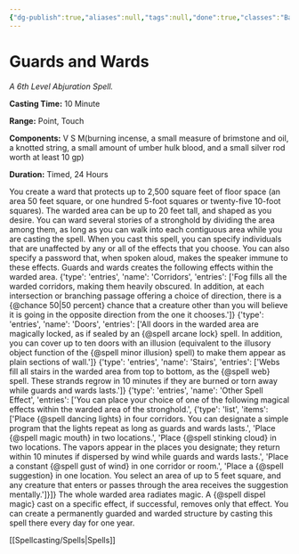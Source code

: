 ```yaml
---
{"dg-publish":true,"aliases":null,"tags":null,"done":true,"classes":"Bard, Wizard,","spellLevel":6,"school":"Abjuration","source":"PHB","permalink":"/spells/guards-and-wards/","dgHomeLink":false,"dgPassFrontmatter":true}
---
```


# Guards and Wards
*A 6th Level Abjuration Spell.*

**Casting Time:** 10 Minute

**Range:** Point, Touch

**Components:** V S M(burning incense, a small measure of brimstone and oil, a knotted string, a small amount of umber hulk blood, and a small silver rod worth at least 10 gp)

**Duration:** Timed, 24 Hours

You create a ward that protects up to 2,500 square feet of floor space (an area 50 feet square, or one hundred 5-foot squares or twenty-five 10-foot squares). The warded area can be up to 20 feet tall, and shaped as you desire. You can ward several stories of a stronghold by dividing the area among them, as long as you can walk into each contiguous area while you are casting the spell.
When you cast this spell, you can specify individuals that are unaffected by any or all of the effects that you choose. You can also specify a password that, when spoken aloud, makes the speaker immune to these effects.
Guards and wards creates the following effects within the warded area.
{'type': 'entries', 'name': 'Corridors', 'entries': ['Fog fills all the warded corridors, making them heavily obscured. In addition, at each intersection or branching passage offering a choice of direction, there is a {@chance 50|50 percent} chance that a creature other than you will believe it is going in the opposite direction from the one it chooses.']}
{'type': 'entries', 'name': 'Doors', 'entries': ['All doors in the warded area are magically locked, as if sealed by an {@spell arcane lock} spell. In addition, you can cover up to ten doors with an illusion (equivalent to the illusory object function of the {@spell minor illusion} spell) to make them appear as plain sections of wall.']}
{'type': 'entries', 'name': 'Stairs', 'entries': ['Webs fill all stairs in the warded area from top to bottom, as the {@spell web} spell. These strands regrow in 10 minutes if they are burned or torn away while guards and wards lasts.']}
{'type': 'entries', 'name': 'Other Spell Effect', 'entries': ['You can place your choice of one of the following magical effects within the warded area of the stronghold.', {'type': 'list', 'items': ['Place {@spell dancing lights} in four corridors. You can designate a simple program that the lights repeat as long as guards and wards lasts.', 'Place {@spell magic mouth} in two locations.', 'Place {@spell stinking cloud} in two locations. The vapors appear in the places you designate; they return within 10 minutes if dispersed by wind while guards and wards lasts.', 'Place a constant {@spell gust of wind} in one corridor or room.', 'Place a {@spell suggestion} in one location. You select an area of up to 5 feet square, and any creature that enters or passes through the area receives the suggestion mentally.']}]}
The whole warded area radiates magic. A {@spell dispel magic} cast on a specific effect, if successful, removes only that effect.
You can create a permanently guarded and warded structure by casting this spell there every day for one year.

[[Spellcasting/Spells|Spells]]